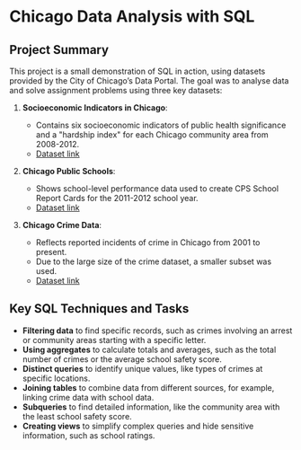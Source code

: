 # Chicago Data Analysis with SQL

## Project Summary
This project is a small demonstration of SQL in action, using datasets provided by the City of Chicago’s Data Portal. The goal was to analyse data and solve assignment problems using three key datasets:

1. **Socioeconomic Indicators in Chicago**:
   - Contains six socioeconomic indicators of public health significance and a "hardship index" for each Chicago community area from 2008-2012.
   - [Dataset link](https://data.cityofchicago.org/Health-Human-Services/Census-Data-Selected-socioeconomic-indicators-in-C/kn9c-c2s2)

2. **Chicago Public Schools**:
   - Shows school-level performance data used to create CPS School Report Cards for the 2011-2012 school year.
   - [Dataset link](https://data.cityofchicago.org/Education/Chicago-Public-Schools-Progress-Report-Cards-2011-/9xs2-f89t)

3. **Chicago Crime Data**:
   - Reflects reported incidents of crime in Chicago from 2001 to present.
   - Due to the large size of the crime dataset, a smaller subset was used.
   - [Dataset link](https://data.cityofchicago.org/Public-Safety/Crimes-2001-to-present/ijzp-q8t2)

## Key SQL Techniques and Tasks
- **Filtering data** to find specific records, such as crimes involving an arrest or community areas starting with a specific letter.
- **Using aggregates** to calculate totals and averages, such as the total number of crimes or the average school safety score.
- **Distinct queries** to identify unique values, like types of crimes at specific locations.
- **Joining tables** to combine data from different sources, for example, linking crime data with school data.
- **Subqueries** to find detailed information, like the community area with the least school safety score.
- **Creating views** to simplify complex queries and hide sensitive information, such as school ratings.
